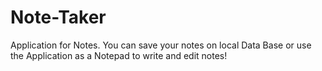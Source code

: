 # Note-Taker
Application for Notes. You can save your notes on local Data Base or use the Application as a Notepad to write and edit notes!
